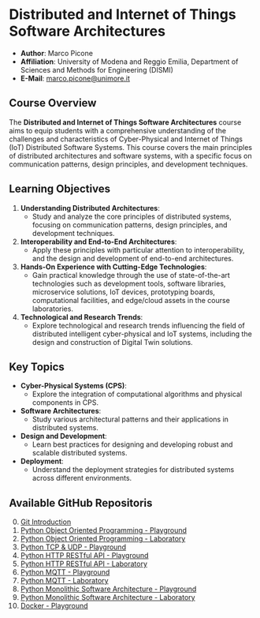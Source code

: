 # Distributed and Internet of Things Software Architectures

- **Author**: Marco Picone
- **Affiliation**: University of Modena and Reggio Emilia, Department of Sciences and Methods for Engineering (DISMI)
- **E-Mail**: marco.picone@unimore.it

## Course Overview

The **Distributed and Internet of Things Software Architectures** course aims to equip students with a comprehensive understanding of the challenges and characteristics of Cyber-Physical and Internet of Things (IoT) Distributed Software Systems. This course covers the main principles of distributed architectures and software systems, with a specific focus on communication patterns, design principles, and development techniques.

## Learning Objectives

1. **Understanding Distributed Architectures**: 
   - Study and analyze the core principles of distributed systems, focusing on communication patterns, design principles, and development techniques.   
2. **Interoperability and End-to-End Architectures**:
   - Apply these principles with particular attention to interoperability, and the design and development of end-to-end architectures.
3. **Hands-On Experience with Cutting-Edge Technologies**:
   - Gain practical knowledge through the use of state-of-the-art technologies such as development tools, software libraries, microservice solutions, IoT devices, prototyping boards, computational facilities, and edge/cloud assets in the course laboratories.
4. **Technological and Research Trends**:
   - Explore technological and research trends influencing the field of distributed intelligent cyber-physical and IoT systems, including the design and construction of Digital Twin solutions.
   
## Key Topics

- **Cyber-Physical Systems (CPS)**:
  - Explore the integration of computational algorithms and physical components in CPS.  
- **Software Architectures**:
  - Study various architectural patterns and their applications in distributed systems.
- **Design and Development**:
  - Learn best practices for designing and developing robust and scalable distributed systems.
- **Deployment**:
  - Understand the deployment strategies for distributed systems across different environments.

## Available GitHub Repositoris 

0. [Git Introduction](https://github.com/Distributed-IoT-Software-Arch-Course/.github/blob/main/GitInfo.md)
1. [Python Object Oriented Programming - Playground](https://github.com/Distributed-IoT-Software-Arch-Course/python-oop-playground)
2. [Python Object Oriented Programming - Laboratory](https://github.com/Distributed-IoT-Software-Arch-Course/laboratory-python-oop)
3. [Python TCP & UDP - Playground](https://github.com/Distributed-IoT-Software-Arch-Course/python-tcp-udp-playground)
4. [Python HTTP RESTful API - Playground](https://github.com/Distributed-IoT-Software-Arch-Course/python-http-api-playground)
5. [Python HTTP RESTful API - Laboratory](https://github.com/Distributed-IoT-Software-Arch-Course/laboratory-python-http-rest-api)
6. [Python MQTT - Playground](https://github.com/Distributed-IoT-Software-Arch-Course/python-mqtt-playground)
7. [Python MQTT - Laboratory](https://github.com/Distributed-IoT-Software-Arch-Course/laboratory-python-mqtt)
8. [Python Monolithic Software Architecture - Playground](https://github.com/Distributed-IoT-Software-Arch-Course/iot-monolithic-arch-playground)
9. [Python Monolithic Software Architecture - Laboratory](https://github.com/Distributed-IoT-Software-Arch-Course/iot-monolithic-arch-laboratory)
10. [Docker - Playground](https://github.com/Distributed-IoT-Software-Arch-Course/docker-playground)
